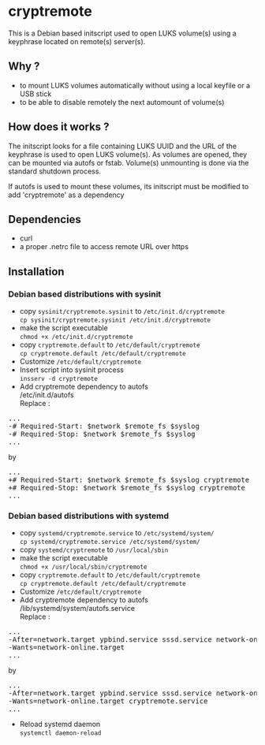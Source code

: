 # cryptremote

This is a Debian based initscript used to open LUKS volume(s) using a keyphrase
located on remote(s) server(s).

## Why ?

- to mount LUKS volumes automatically without using a local keyfile or a USB
  stick
- to be able to disable remotely the next automount of volume(s)

## How does it works ?

The initscript looks for a file containing LUKS UUID and the URL of the
keyphrase is used to open LUKS volume(s). As volumes are opened, they can be
mounted via autofs or fstab. Volume(s) unmounting is done via the standard
shutdown process.

If autofs is used to mount these volumes, its initscript must be modified to add 'cryptremote'
as a dependency

## Dependencies

- curl
- a proper .netrc file to access remote URL over https

## Installation
### Debian based distributions with sysinit
- copy `sysinit/cryptremote.sysinit` to `/etc/init.d/cryptremote`  
  `cp sysinit/cryptremote.sysinit /etc/init.d/cryptremote`
- make the script executable  
  `chmod +x /etc/init.d/cryptremote`
- copy `cryptremote.default` to `/etc/default/cryptremote`  
  `cp cryptremote.default /etc/default/cryptremote`
- Customize `/etc/default/cryptremote`
- Insert script into sysinit process  
  `insserv -d cryptremote`
- Add cryptremote dependency to autofs  
/etc/init.d/autofs  
Replace :
<pre>
...
-# Required-Start: $network $remote_fs $syslog
-# Required-Stop: $network $remote_fs $syslog
...
</pre>
by
<pre>
...
+# Required-Start: $network $remote_fs $syslog cryptremote
+# Required-Stop: $network $remote_fs $syslog cryptremote
...
</pre>

### Debian based distributions with systemd
- copy `systemd/cryptremote.service` to `/etc/systemd/system/`  
`cp systemd/cryptremote.service /etc/systemd/system/`
- copy `systemd/cryptremote` to `/usr/local/sbin`
- make the script executable  
`chmod +x /usr/local/sbin/cryptremote`
- copy `cryptremote.default` to `/etc/default/cryptremote`  
`cp cryptremote.default /etc/default/cryptremote`
- Customize `/etc/default/cryptremote`
- Add cryptremote dependency to autofs  
/lib/systemd/system/autofs.service  
Replace :
<pre>
...
-After=network.target ypbind.service sssd.service network-online.target
-Wants=network-online.target
...
</pre>
by
<pre>
...
-After=network.target ypbind.service sssd.service network-online.target cryptremote.service
-Wants=network-online.target cryptremote.service
...
</pre>
- Reload systemd daemon  
`systemctl daemon-reload`
